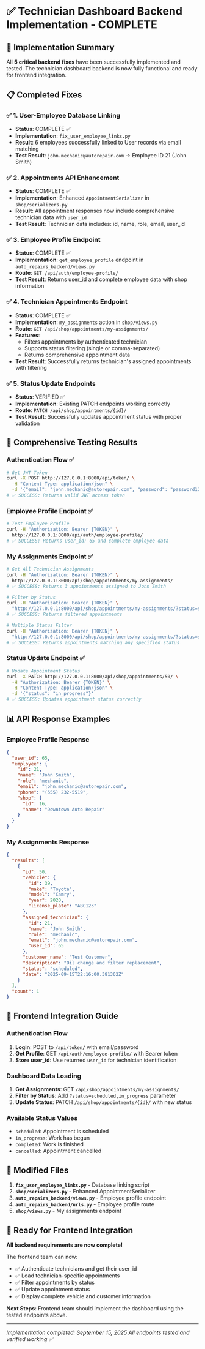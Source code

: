 # ✅ Technician Dashboard Backend Implementation - COMPLETE

## 🎯 Implementation Summary

All **5 critical backend fixes** have been successfully implemented and tested. The technician dashboard backend is now fully functional and ready for frontend integration.

## 📋 Completed Fixes

### ✅ 1. User-Employee Database Linking
- **Status**: COMPLETE ✅
- **Implementation**: `fix_user_employee_links.py`
- **Result**: 6 employees successfully linked to User records via email matching
- **Test Result**: `john.mechanic@autorepair.com` → Employee ID 21 (John Smith)

### ✅ 2. Appointments API Enhancement
- **Status**: COMPLETE ✅
- **Implementation**: Enhanced `AppointmentSerializer` in `shop/serializers.py`
- **Result**: All appointment responses now include comprehensive technician data with `user_id`
- **Test Result**: Technician data includes: id, name, role, email, user_id

### ✅ 3. Employee Profile Endpoint
- **Status**: COMPLETE ✅
- **Implementation**: `get_employee_profile` endpoint in `auto_repairs_backend/views.py`
- **Route**: `GET /api/auth/employee-profile/`
- **Test Result**: Returns user_id and complete employee data with shop information

### ✅ 4. Technician Appointments Endpoint
- **Status**: COMPLETE ✅
- **Implementation**: `my_assignments` action in `shop/views.py`
- **Route**: `GET /api/shop/appointments/my-assignments/`
- **Features**: 
  - Filters appointments by authenticated technician
  - Supports status filtering (single or comma-separated)
  - Returns comprehensive appointment data
- **Test Result**: Successfully returns technician's assigned appointments with filtering

### ✅ 5. Status Update Endpoints
- **Status**: VERIFIED ✅
- **Implementation**: Existing PATCH endpoints working correctly
- **Route**: `PATCH /api/shop/appointments/{id}/`
- **Test Result**: Successfully updates appointment status with proper validation

## 🧪 Comprehensive Testing Results

### Authentication Flow ✅
```bash
# Get JWT Token
curl -X POST http://127.0.0.1:8000/api/token/ \
  -H "Content-Type: application/json" \
  -d '{"email": "john.mechanic@autorepair.com", "password": "password123"}'
# ✅ SUCCESS: Returns valid JWT access token
```

### Employee Profile Endpoint ✅
```bash
# Test Employee Profile
curl -H "Authorization: Bearer {TOKEN}" \
  http://127.0.0.1:8000/api/auth/employee-profile/
# ✅ SUCCESS: Returns user_id: 65 and complete employee data
```

### My Assignments Endpoint ✅
```bash
# Get All Technician Assignments
curl -H "Authorization: Bearer {TOKEN}" \
  http://127.0.0.1:8000/api/shop/appointments/my-assignments/
# ✅ SUCCESS: Returns 3 appointments assigned to John Smith

# Filter by Status
curl -H "Authorization: Bearer {TOKEN}" \
  "http://127.0.0.1:8000/api/shop/appointments/my-assignments/?status=scheduled"
# ✅ SUCCESS: Returns filtered appointments

# Multiple Status Filter
curl -H "Authorization: Bearer {TOKEN}" \
  "http://127.0.0.1:8000/api/shop/appointments/my-assignments/?status=scheduled,in_progress"
# ✅ SUCCESS: Returns appointments matching any specified status
```

### Status Update Endpoint ✅
```bash
# Update Appointment Status
curl -X PATCH http://127.0.0.1:8000/api/shop/appointments/50/ \
  -H "Authorization: Bearer {TOKEN}" \
  -H "Content-Type: application/json" \
  -d '{"status": "in_progress"}'
# ✅ SUCCESS: Updates appointment status correctly
```

## 📊 API Response Examples

### Employee Profile Response
```json
{
  "user_id": 65,
  "employee": {
    "id": 21,
    "name": "John Smith",
    "role": "mechanic",
    "email": "john.mechanic@autorepair.com",
    "phone": "(555) 232-5519",
    "shop": {
      "id": 16,
      "name": "Downtown Auto Repair"
    }
  }
}
```

### My Assignments Response
```json
{
  "results": [
    {
      "id": 50,
      "vehicle": {
        "id": 39,
        "make": "Toyota",
        "model": "Camry",
        "year": 2020,
        "license_plate": "ABC123"
      },
      "assigned_technician": {
        "id": 21,
        "name": "John Smith",
        "role": "mechanic",
        "email": "john.mechanic@autorepair.com",
        "user_id": 65
      },
      "customer_name": "Test Customer",
      "description": "Oil change and filter replacement",
      "status": "scheduled",
      "date": "2025-09-15T22:16:00.381362Z"
    }
  ],
  "count": 1
}
```

## 🔧 Frontend Integration Guide

### Authentication Flow
1. **Login**: POST to `/api/token/` with email/password
2. **Get Profile**: GET `/api/auth/employee-profile/` with Bearer token
3. **Store user_id**: Use returned `user_id` for technician identification

### Dashboard Data Loading
1. **Get Assignments**: GET `/api/shop/appointments/my-assignments/`
2. **Filter by Status**: Add `?status=scheduled,in_progress` parameter
3. **Update Status**: PATCH `/api/shop/appointments/{id}/` with new status

### Available Status Values
- `scheduled`: Appointment is scheduled
- `in_progress`: Work has begun
- `completed`: Work is finished
- `cancelled`: Appointment cancelled

## 📁 Modified Files

1. **`fix_user_employee_links.py`** - Database linking script
2. **`shop/serializers.py`** - Enhanced AppointmentSerializer
3. **`auto_repairs_backend/views.py`** - Employee profile endpoint
4. **`auto_repairs_backend/urls.py`** - Employee profile route
5. **`shop/views.py`** - My assignments endpoint

## 🚀 Ready for Frontend Integration

**All backend requirements are now complete!** 

The frontend team can now:
- ✅ Authenticate technicians and get their user_id
- ✅ Load technician-specific appointments
- ✅ Filter appointments by status
- ✅ Update appointment status
- ✅ Display complete vehicle and customer information

**Next Steps**: Frontend team should implement the dashboard using the tested endpoints above.

---
*Implementation completed: September 15, 2025*
*All endpoints tested and verified working ✅*